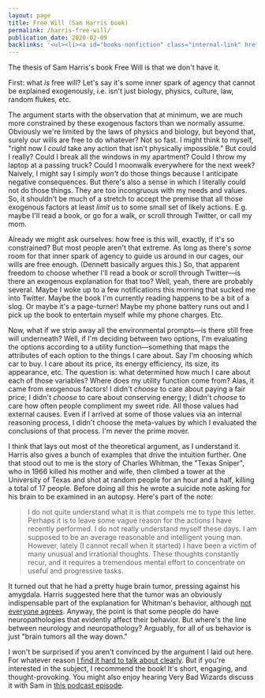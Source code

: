 ```yaml
---
layout: page
title: Free Will (Sam Harris book)
permalink: /harris-free-will/
publication_date: 2020-02-09
backlinks: '<ul><li><a id="books-nonfiction" class="internal-link" href="/books-nonfiction/">Nonfiction</a></li><li><a id="books-philosophy" class="internal-link" href="/books-philosophy/">Philosophy</a></li><li><a id="books-published-in-2012" class="internal-link" href="/books-published-in-2012/">Published in 2012</a></li><li><a id="books-read-in-2016" class="internal-link" href="/books-read-in-2016/">Read in 2016</a></li><li><a id="commentaries" class="internal-link" href="/commentaries/">Commentaries</a></li></ul>'
---
```


The thesis of Sam Harris's book Free Will is that we don't have it.

First: what *is* free will? Let's say it's some inner spark of agency that cannot be explained exogenously, i.e. isn't just biology, physics, culture, law, random flukes, etc.

The argument starts with the observation that at minimum, we are much more constrained by these exogenous factors than we normally assume. Obviously we're limited by the laws of physics and biology, but beyond that, surely our wills are free to do whatever? Not so fast. I might think to myself, "right now I _could_ take any action that isn't physically impossible." But could I really? Could I break all the windows in my apartment? Could I throw my laptop at a passing truck? Could I moonwalk everywhere for the next week? Naively, I might say I simply _won't_ do those things because I anticipate negative consequences. But there's also a sense in which I literally could not do those things. They are too incongruous with my needs and values. So, it shouldn't be much of a stretch to accept the premise that all those exogenous factors at least *limit* us to some small set of likely actions. E.g. maybe I'll read a book, or go for a walk, or scroll through Twitter, or call my mom.

Already we might ask ourselves: how free is this will, exactly, if it's so constrained? But most people aren't that extreme. As long as there's *some* room for that inner spark of agency to guide us around in our cages, our wills are free enough. (Dennett basically argues this.) So, that apparent freedom to choose whether I'll read a book or scroll through Twitter—is there an exogenous explanation for that too? Well, yeah, there are probably several. Maybe I woke up to a few notifications this morning that sucked me into Twitter. Maybe the book I'm currently reading happens to be a bit of a slog. Or maybe it's a page-turner! Maybe my phone battery runs out and I pick up the book to entertain myself while my phone charges. Etc.

Now, what if we strip away all the environmental prompts—is there still free will underneath? Well, if I'm deciding between two options, I'm evaluating the options according to a utility function—something that maps the attributes of each option to the things I care about. Say I'm choosing which car to buy. I care about its price, its energy efficiency, its size, its appearance, etc. The question is: what determined how much I care about each of those variables? Where does my utility function come from? Alas, it came from exogenous factors! I didn't *choose* to care about paying a fair price; I didn't *choose* to care about conserving energy; I didn't *choose* to care how often people compliment my sweet ride. All those values had external causes. Even if I arrived at some of those values via an internal reasoning process, I didn't choose the meta-values by which I evaluated the conclusions of that process. I'm never the prime mover.

I think that lays out most of the theoretical argument, as I understand it. Harris also gives a bunch of examples that drive the intuition further. One that stood out to me is the story of Charles Whitman, the "Texas Sniper", who in 1966 killed his mother and wife, then climbed a tower at the University of Texas and shot at random people for an hour and a half, killing a total of 17 people. Before doing all this he wrote a suicide note asking for his brain to be examined in an autopsy. Here's part of the note:

> I do not quite understand what it is that compels me to type this letter. Perhaps it is to leave some vague reason for the actions I have recently performed. I do not really understand myself these days. I am supposed to be an average reasonable and intelligent young man. However, lately (I cannot recall when it started) I have been a victim of many unusual and irrational thoughts. These thoughts constantly recur, and it requires a tremendous mental effort to concentrate on useful and progressive tasks.

It turned out that he had a pretty huge brain tumor, pressing against his amygdala. Harris suggested here that the tumor was an obviously indispensable part of the explanation for Whitman's behavior, although [not everyone agrees](https://en.wikipedia.org/wiki/Charles_Whitman#Autopsy). Anyway, the point is that some people do have neuropathologies that evidently affect their behavior. But where's the line between neurology and neuropathology? Arguably, for all of us behavior is just "brain tumors all the way down."

I won't be surprised if you aren't convinced by the argument I laid out here. For whatever reason [I find it hard to talk about clearly](https://twitter.com/davidklaing/status/1226609161892319232). But if you're interested in the subject, I recommend the book! It's short, engaging, and thought-provoking. You might also enjoy hearing Very Bad Wizards discuss it with Sam in [this podcast episode](https://verybadwizards.fireside.fm/59).
